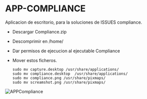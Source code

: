 # APP-COMPLIANCE
Aplicacion de escritorio, para la soluciones de ISSUES compliance.

- Descargar Compliance.zip

- Descomprimir en /home/

- Dar permisos de ejecucion al ejecutable Compliance

- Mover estos ficheros.
	```
	sudo mv capture.desktop /usr/share/applications/
	sudo mv compliance.desktop  /usr/share/applications/
	sudo mv compliance.png /usr/share/pixmaps/
	sudo mv screamshot.png /usr/share/pixmaps/
	```
![APPCompliance](https://user-images.githubusercontent.com/86171869/159774005-f06ec648-4988-48c9-bebc-e332930437b8.png)
